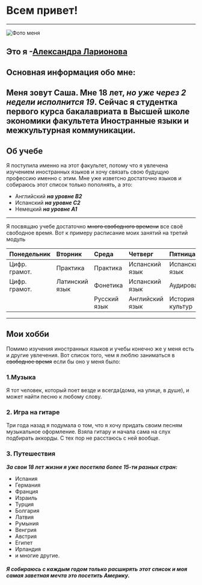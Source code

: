 # Всем привет!
***
![Фото меня](Desktop/FC80R21YkJo.jpg)
## Это я -[Александра Ларионова](https://vk.com/id60125544 "Моя страница вк")
## Основная информация обо мне:
Меня зовут Саша. Мне 18 лет, ___но уже через 2 недели исполнится 19___. Сейчас я студентка первого курса бакалавриата в Высшей школе экономики факультета Иностранные языки и межкультурная коммуникации. 
---
## Об учебе
Я поступила именно на этот факультет, потому что я увлечена изучением иностранных языков и хочу связать свою будущую профессию именно с этим. Мне уже изветсно достаточно языков и собираюсь этот список только пополнять, а это:
+ Английский ***на уровне B2***
+ Испанский ***на уровне С2***
+ Немецкий ***на уровне A1***
****
Я посвящаю учебе достаточно ~~много свободного времени~~  все своё свободное время.  Вот к примеру расписание моих занятий на третий модуль

|Понедельник   |Вторник         |Среда         |Четверг        |Пятница          |
|:------------ |:-------------- |:------------ |:------------- |:--------------- |
|Цифр. грамот. |Практика        |Практика      |Испанский язык |Испанский язык   |
|Цифр. грамот. |Латинский язык  |Фонетика      |Испанский язык |Аудирование      |        
|              |                |Русский язык  |Английский язык|История и культур|
---
## Мои хобби
Помимо изучения иностранных языков и учебы конечно же у меня есть и другие увлечения. 
Вот список того, чем я люблю заниматься в ~~свободное время~~ если бы оно у меня было:
### 1.Музыка
Я тот человек, который поет везде и всегда(дома, на улице, в душе), и может найти песню к любому слову. 
### 2. Игра на гитаре 
Три года назад я подумала о том, что я хочу придать своим песням музыкальное оформление. Взяла гитару и начала сама на слух подбирать аккорды. С тех пор не расстаюсь с ней вообще.
### 3. Путешествия
***За свои 18 лет жизни я уже посетила более 15-ти разных стран:***
* Испания 
* Германия
* Франция 
* Израиль
* Турция
* Болгария
* Латвия 
* Румыния 
* Венгрия 
* Австрия
* Египет 
* Ирландия 
* и многие другие.
##### Я собираюсь с каждым годом только расширять этот список и моя самая заветная мечта это посетить Америку.
